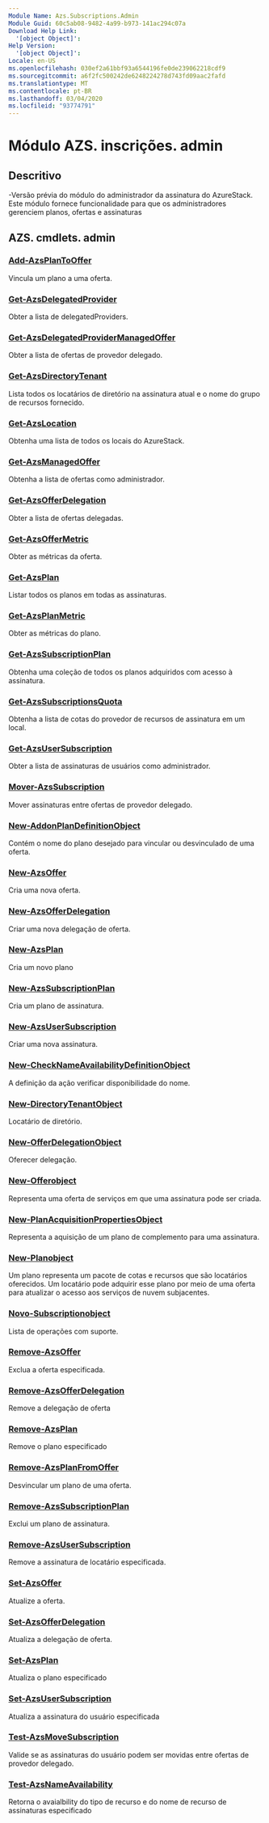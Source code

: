 ```yaml
---
Module Name: Azs.Subscriptions.Admin
Module Guid: 60c5ab08-9482-4a99-b973-141ac294c07a
Download Help Link:
  '[object Object]': 
Help Version:
  '[object Object]': 
Locale: en-US
ms.openlocfilehash: 030ef2a61bbf93a6544196fe0de239062218cdf9
ms.sourcegitcommit: a6f2fc500242de6248224278d743fd09aac2fafd
ms.translationtype: MT
ms.contentlocale: pt-BR
ms.lasthandoff: 03/04/2020
ms.locfileid: "93774791"
---
```

# Módulo AZS. inscrições. admin
## Descritivo
-Versão prévia do módulo do administrador da assinatura do AzureStack.  Este módulo fornece funcionalidade para que os administradores gerenciem planos, ofertas e assinaturas

## AZS. cmdlets. admin
### [Add-AzsPlanToOffer](Add-AzsPlanToOffer.md)
Vincula um plano a uma oferta.

### [Get-AzsDelegatedProvider](Get-AzsDelegatedProvider.md)
Obter a lista de delegatedProviders.

### [Get-AzsDelegatedProviderManagedOffer](Get-AzsDelegatedProviderManagedOffer.md)
Obter a lista de ofertas de provedor delegado.

### [Get-AzsDirectoryTenant](Get-AzsDirectoryTenant.md)
Lista todos os locatários de diretório na assinatura atual e o nome do grupo de recursos fornecido.

### [Get-AzsLocation](Get-AzsLocation.md)
Obtenha uma lista de todos os locais do AzureStack.

### [Get-AzsManagedOffer](Get-AzsManagedOffer.md)
Obtenha a lista de ofertas como administrador.

### [Get-AzsOfferDelegation](Get-AzsOfferDelegation.md)
Obter a lista de ofertas delegadas.

### [Get-AzsOfferMetric](Get-AzsOfferMetric.md)
Obter as métricas da oferta.

### [Get-AzsPlan](Get-AzsPlan.md)
Listar todos os planos em todas as assinaturas.

### [Get-AzsPlanMetric](Get-AzsPlanMetric.md)
Obter as métricas do plano.

### [Get-AzsSubscriptionPlan](Get-AzsSubscriptionPlan.md)
Obtenha uma coleção de todos os planos adquiridos com acesso à assinatura.

### [Get-AzsSubscriptionsQuota](Get-AzsSubscriptionsQuota.md)
Obtenha a lista de cotas do provedor de recursos de assinatura em um local.

### [Get-AzsUserSubscription](Get-AzsUserSubscription.md)
Obter a lista de assinaturas de usuários como administrador.

### [Mover-AzsSubscription](Move-AzsSubscription.md)
Mover assinaturas entre ofertas de provedor delegado.

### [New-AddonPlanDefinitionObject](New-AddonPlanDefinitionObject.md)
Contém o nome do plano desejado para vincular ou desvinculado de uma oferta.

### [New-AzsOffer](New-AzsOffer.md)
Cria uma nova oferta.

### [New-AzsOfferDelegation](New-AzsOfferDelegation.md)
Criar uma nova delegação de oferta.

### [New-AzsPlan](New-AzsPlan.md)
Cria um novo plano

### [New-AzsSubscriptionPlan](New-AzsSubscriptionPlan.md)
Cria um plano de assinatura.

### [New-AzsUserSubscription](New-AzsUserSubscription.md)
Criar uma nova assinatura.

### [New-CheckNameAvailabilityDefinitionObject](New-CheckNameAvailabilityDefinitionObject.md)
A definição da ação verificar disponibilidade do nome.

### [New-DirectoryTenantObject](New-DirectoryTenantObject.md)
Locatário de diretório.

### [New-OfferDelegationObject](New-OfferDelegationObject.md)
Oferecer delegação.

### [New-Offerobject](New-OfferObject.md)
Representa uma oferta de serviços em que uma assinatura pode ser criada.

### [New-PlanAcquisitionPropertiesObject](New-PlanAcquisitionPropertiesObject.md)
Representa a aquisição de um plano de complemento para uma assinatura.

### [New-Planobject](New-PlanObject.md)
Um plano representa um pacote de cotas e recursos que são locatários oferecidos.
Um locatário pode adquirir esse plano por meio de uma oferta para atualizar o acesso aos serviços de nuvem subjacentes.

### [Novo-Subscriptionobject](New-SubscriptionObject.md)
Lista de operações com suporte.

### [Remove-AzsOffer](Remove-AzsOffer.md)
Exclua a oferta especificada.

### [Remove-AzsOfferDelegation](Remove-AzsOfferDelegation.md)
Remove a delegação de oferta

### [Remove-AzsPlan](Remove-AzsPlan.md)
Remove o plano especificado

### [Remove-AzsPlanFromOffer](Remove-AzsPlanFromOffer.md)
Desvincular um plano de uma oferta.

### [Remove-AzsSubscriptionPlan](Remove-AzsSubscriptionPlan.md)
Exclui um plano de assinatura.

### [Remove-AzsUserSubscription](Remove-AzsUserSubscription.md)
Remove a assinatura de locatário especificada.

### [Set-AzsOffer](Set-AzsOffer.md)
Atualize a oferta.

### [Set-AzsOfferDelegation](Set-AzsOfferDelegation.md)
Atualiza a delegação de oferta.

### [Set-AzsPlan](Set-AzsPlan.md)
Atualiza o plano especificado

### [Set-AzsUserSubscription](Set-AzsUserSubscription.md)
Atualiza a assinatura do usuário especificada

### [Test-AzsMoveSubscription](Test-AzsMoveSubscription.md)
Valide se as assinaturas do usuário podem ser movidas entre ofertas de provedor delegado.

### [Test-AzsNameAvailability](Test-AzsNameAvailability.md)
Retorna o avaialbility do tipo de recurso e do nome de recurso de assinaturas especificado


